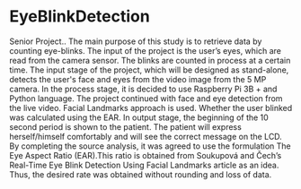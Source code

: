 # EyeBlinkDetection
Senior Project..
The main purpose of this study is to retrieve data by counting eye-blinks. The input of the project is the user’s eyes, which are read from the camera sensor. The blinks are counted in process at a certain time.
The input stage of the project, which will be designed as stand-alone, detects the user's face and eyes from the video image from the 5 MP camera. In the process stage, it is decided to use Raspberry Pi 3B + and Python language. The project continued with face and eye detection from the live video. Facial Landmarks approach is used. Whether the user blinked was calculated using the EAR. In output stage, the beginning of the 10 second period is shown to the patient. The patient will express herself/himself comfortably and will see the correct message on the LCD.
By completing the source analysis, it was agreed to use the formulation The Eye Aspect Ratio (EAR).This ratio is obtained from Soukupová and Čech’s Real-Time Eye Blink Detection Using Facial Landmarks article as an idea. Thus, the desired rate was obtained without rounding and loss of data.

